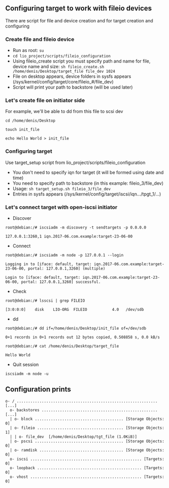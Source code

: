 ## Configuring target to work with fileio devices

There are script for file and device creation and for target creation and configuring

### Create file and fileio device

* Run as root: `su`
* `cd lio_project/scripts/fileio_configuration`
* Using fileio_create script you must specify path and name for file, device name and size: 
`sh fileio_create.sh /home/denis/Desktop/target_file file_dev 1024`
* File on desktop appears, device folders in sysfs appears (/sys/kernel/config/target/core/fileio_#/file_dev)
* Script will print your path to backstore (will be used later)

### Let's create file on initiator side

For example, we'll be able to dd from this file to scsi dev

`cd /home/denis/Desktop`

`touch init_file`

`echo Hello World > init_file`

### Configuring target

Use target_setup script from lio_project/scripts/fileio_configuration

* You don't need to specify iqn for target (it will be formed using date and time)
* You need to specify path to backstore (in this example: fileio_3/file_dev)
* Usage: `sh target_setup.sh fileio_3/file_dev`
* Entries in sysfs appears (/sys/kernel/config/target/iscsi/iqn.../tpgt_1/...)

### Let's connect target with open-iscsi initiator

* Discover

`root@debian:/# iscsiadm -m discovery -t sendtargets -p 0.0.0.0`

`127.0.0.1:3260,1 iqn.2017-06.com.example:target-23-06-00`

* Connect

`root@debian:/# iscsiadm -m node -p 127.0.0.1 --login`

`Logging in to [iface: default, target: iqn.2017-06.com.example:target-23-06-00, portal: 127.0.0.1,3260] (multiple)`

`Login to [iface: default, target: iqn.2017-06.com.example:target-23-06-00, portal: 127.0.0.1,3260] successful.`

* Check

`root@debian:/# lsscsi | grep FILEIO`

`[3:0:0:0]    disk    LIO-ORG  FILEIO           4.0   /dev/sdb `

* dd

`root@debian:/# dd if=/home/denis/Desktop/init_file of=/dev/sdb`

`0+1 records in
0+1 records out
12 bytes copied, 0.508858 s, 0.0 kB/s`

`root@debian:/# cat /home/denis/Desktop/target_file `

`Hello World`

* Quit session

`iscsiadm -m node -u`

## Configuration prints

    o- / .............................................................. [...]
      o- backstores ................................................... [...]
      | o- block ....................................... [Storage Objects: 0]
      | o- fileio ...................................... [Storage Objects: 1]
      | | o- file_dev  [/home/denis/Desktop/tgt_file (1.0KiB)]
      | o- pscsi ....................................... [Storage Objects: 0]
      | o- ramdisk ..................................... [Storage Objects: 0]
      o- iscsi ................................................. [Targets: 0]
      o- loopback .............................................. [Targets: 0]
      o- vhost ................................................. [Targets: 0]

